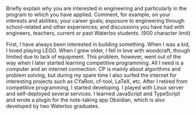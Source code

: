 Briefly explain why you are interested in engineering and particularly in the program to which you have applied. Comment, for example, on your interests and abilities; your career goals; exposure to engineering through school-related and other experiences; and discussions you have had with engineers, teachers, current or past Waterloo students.  (900 character limit)

First, I have always been interested in building something. When I was a kid, I loved playing LEGO. When I grew older, I fell in love with woodcraft, though limited due to lack of equipment. This problem, however, went out of the way when I later started learning competitive programming. All I need is a computer and an internet connection. CP is mainly about algorithms and problem solving, but during my spare time I also surfed the internet for interesting projects such as CYaRon, cf-tool, LaTeX, etc. After I retired from competitive programming, I started developing. I played with Linux server and self-deployed several services. I learned JavaScript and TypeScript and wrote a plugin for the note-taking app Obsidian, which is also developed by two Waterloo graduates. 


